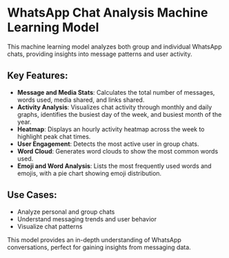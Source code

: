 # WhatsApp Chat Analysis Machine Learning Model

This machine learning model analyzes both group and individual WhatsApp chats, providing insights into message patterns and user activity.

## Key Features:
- **Message and Media Stats**: Calculates the total number of messages, words used, media shared, and links shared.
- **Activity Analysis**: Visualizes chat activity through monthly and daily graphs, identifies the busiest day of the week, and busiest month of the year.
- **Heatmap**: Displays an hourly activity heatmap across the week to highlight peak chat times.
- **User Engagement**: Detects the most active user in group chats.
- **Word Cloud**: Generates word clouds to show the most common words used.
- **Emoji and Word Analysis**: Lists the most frequently used words and emojis, with a pie chart showing emoji distribution.

## Use Cases:
- Analyze personal and group chats
- Understand messaging trends and user behavior
- Visualize chat patterns

This model provides an in-depth understanding of WhatsApp conversations, perfect for gaining insights from messaging data.
